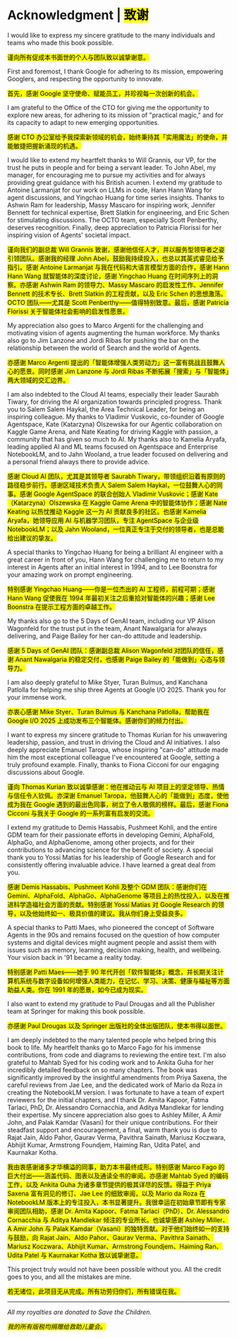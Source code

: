 # Acknowledgment | <mark>致谢</mark>

I would like to express my sincere gratitude to the many individuals and teams who made this book possible.

<mark>谨向所有促成本书面世的个人与团队致以诚挚谢意。</mark>

First and foremost, I thank Google for adhering to its mission, empowering Googlers, and respecting the opportunity to innovate.

<mark>首先，感谢 Google 坚守使命、赋能员工，并珍视每一次创新的机会。</mark>

I am grateful to the Office of the CTO for giving me the opportunity to explore new areas, for adhering to its mission of "practical magic," and for its capacity to adapt to new emerging opportunities.

<mark>感谢 CTO 办公室给予我探索新领域的机会，始终秉持其「实用魔法」的使命，并能敏捷把握新涌现的机遇。</mark>

I would like to extend my heartfelt thanks to Will Grannis, our VP, for the trust he puts in people and for being a servant leader. To John Abel, my manager, for encouraging me to pursue my activities and for always providing great guidance with his British acumen. I extend my gratitude to Antoine Larmanjat for our work on LLMs in code, Hann Hann Wang for agent discussions, and Yingchao Huang for time series insights. Thanks to Ashwin Ram for leadership, Massy Mascaro for inspiring work, Jennifer Bennett for technical expertise, Brett Slatkin for engineering, and Eric Schen for stimulating discussions. The OCTO team, especially Scott Penberthy, deserves recognition. Finally, deep appreciation to Patricia Florissi for her inspiring vision of Agents' societal impact.

<mark>谨向我们的副总裁 Will Grannis 致谢，感谢他信任人才，并以服务型领导者之姿引领团队。感谢我的经理 John Abel，鼓励我持续投入，也总以其英式睿见给予指引。感谢 Antoine Larmanjat 与我在代码和大语言模型方面的合作，感谢 Hann Hann Wang 就智能体的深度讨论，感谢 Yingchao Huang 在时间序列上的洞察。亦感谢 Ashwin Ram 的领导力、Massy Mascaro 的启发性工作、Jennifer Bennett 的技术专长、Brett Slatkin 的工程贡献，以及 Eric Schen 的思想激荡。OCTO 团队——尤其是 Scott Penberthy——值得特别致意。最后，感谢 Patricia Florissi 关于智能体社会影响的启发性愿景。</mark>

My appreciation also goes to Marco Argenti for the challenging and motivating vision of agents augmenting the human workforce. My thanks also go to Jim Lanzone and Jordi Ribas for pushing the bar on the relationship between the world of Search and the world of Agents.

<mark>亦感谢 Marco Argenti 提出的「智能体增强人类劳动力」这一富有挑战且鼓舞人心的愿景。同时感谢 Jim Lanzone 与 Jordi Ribas 不断拓展「搜索」与「智能体」两大领域的交汇边界。</mark>

I am also indebted to the Cloud AI teams, especially their leader Saurabh Tiwary, for driving the AI organization towards principled progress. Thank you to Salem Salem Haykal, the Area Technical Leader, for being an inspiring colleague. My thanks to Vladimir Vuskovic, co-founder of Google Agentspace, Kate (Katarzyna) Olszewska for our Agentic collaboration on Kaggle Game Arena, and Nate Keating for driving Kaggle with passion, a community that has given so much to AI. My thanks also to Kamelia Aryafa, leading applied AI and ML teams focused on Agentspace and Enterprise NotebookLM, and to Jahn Wooland, a true leader focused on delivering and a personal friend always there to provide advice.

<mark>感谢 Cloud AI 团队，尤其是其领导者 Saurabh Tiwary，带领组织沿着有原则的路径稳步前行。感谢区域技术负责人 Salem Salem Haykal，一位鼓舞人心的同事。感谢 Google AgentSpace 的联合创始人 Vladimir Vuskovic；感谢 Kate（Katarzyna）Olszewska 在 Kaggle Game Arena 中的智能体协作；感谢 Nate Keating 以热忱推动 Kaggle 这一为 AI 贡献良多的社区。也感谢 Kamelia Aryafa，她领导应用 AI 与机器学习团队，专注 AgentSpace 与企业级 NotebookLM；以及 Jahn Wooland，一位真正专注于交付的领导者，也是总能给出建议的挚友。</mark>

A special thanks to Yingchao Huang for being a brilliant AI engineer with a great career in front of you, Hann Wang for challenging me to return to my interest in Agents after an initial interest in 1994, and to Lee Boonstra for your amazing work on prompt engineering.

<mark>特别感谢 Yingchao Huang——你是一位杰出的 AI 工程师，前程可期；感谢 Hann Wang 促使我在 1994 年最初关注之后重拾对智能体的兴趣；感谢 Lee Boonstra 在提示工程方面的卓越工作。</mark>

My thanks also go to the 5 Days of GenAI team, including our VP Alison Wagonfeld for the trust put in the team, Anant Nawalgaria for always delivering, and Paige Bailey for her can-do attitude and leadership.

<mark>感谢 5 Days of GenAI 团队：感谢副总裁 Alison Wagonfeld 对团队的信任，感谢 Anant Nawalgaria 的稳定交付，也感谢 Paige Bailey 的「能做到」心态与领导力。</mark>

I am also deeply grateful to Mike Styer, Turan Bulmus, and Kanchana Patlolla for helping me ship three Agents at Google I/O 2025. Thank you for your immense work.

<mark>亦衷心感谢 Mike Styer、Turan Bulmus 与 Kanchana Patlolla，帮助我在 Google I/O 2025 上成功发布三个智能体。感谢你们的倾力付出。</mark>

I want to express my sincere gratitude to Thomas Kurian for his unwavering leadership, passion, and trust in driving the Cloud and AI initiatives. I also deeply appreciate Emanuel Taropa, whose inspiring "can-do" attitude made him the most exceptional colleague I've encountered at Google, setting a truly profound example. Finally, thanks to Fiona Cicconi for our engaging discussions about Google.

<mark>谨向 Thomas Kurian 致以诚挚感谢：他在推动云与 AI 项目上的坚定领导、热情与信任令人钦佩。亦深谢 Emanuel Taropa，他鼓舞人心的「能做到」态度，使他成为我在 Google 遇到的最出色同事，树立了令人敬佩的榜样。最后，感谢 Fiona Cicconi 与我关于 Google 的一系列富有启发的交流。</mark>

I extend my gratitude to Demis Hassabis, Pushmeet Kohli, and the entire GDM team for their passionate efforts in developing Gemini, AlphaFold, AlphaGo, and AlphaGenome, among other projects, and for their contributions to advancing science for the benefit of society. A special thank you to Yossi Matias for his leadership of Google Research and for consistently offering invaluable advice. I have learned a great deal from you.

<mark>感谢 Demis Hassabis、Pushmeet Kohli 及整个 GDM 团队：感谢你们在 Gemini、AlphaFold、AlphaGo、AlphaGenome 等项目上的热忱投入，以及在推进科学造福社会方面的贡献。特别感谢 Yossi Matias 对 Google Research 的领导，以及他始终如一、极具价值的建议。我从你们身上受益良多。</mark>

A special thanks to Patti Maes, who pioneered the concept of Software Agents in the 90s and remains focused on the question of how computer systems and digital devices might augment people and assist them with issues such as memory, learning, decision making, health, and wellbeing. Your vision back in '91 became a reality today.

<mark>特别感谢 Patti Maes——她于 90 年代开创「软件智能体」概念，并长期关注计算机系统与数字设备如何增强人类能力，在记忆、学习、决策、健康与福祉等方面助益人类。你在 1991 年的愿景，如今已成为现实。</mark>

I also want to extend my gratitude to Paul Drougas and all the Publisher team at Springer for making this book possible.

<mark>亦感谢 Paul Drougas 以及 Springer 出版社的全体出版团队，使本书得以面世。</mark>

I am deeply indebted to the many talented people who helped bring this book to life. My heartfelt thanks go to Marco Fago for his immense contributions, from code and diagrams to reviewing the entire text. I'm also grateful to Mahtab Syed for his coding work and to Ankita Guha for her incredibly detailed feedback on so many chapters. The book was significantly improved by the insightful amendments from Priya Saxena, the careful reviews from Jae Lee, and the dedicated work of Mario da Roza in creating the NotebookLM version. I was fortunate to have a team of expert reviewers for the initial chapters, and I thank Dr. Amita Kapoor, Fatma Tarlaci, PhD, Dr. Alessandro Cornacchia, and Aditya Mandlekar for lending their expertise. My sincere appreciation also goes to Ashley Miller, A Amir John, and Palak Kamdar (Vasani) for their unique contributions. For their steadfast support and encouragement, a final, warm thank you is due to Rajat Jain, Aldo Pahor, Gaurav Verma, Pavithra Sainath, Mariusz Koczwara, Abhijit Kumar, Armstrong Foundjem, Haiming Ran, Udita Patel, and Kaurnakar Kotha.

<mark>我由衷感谢诸多才华横溢的同事，助力本书最终成形。特别感谢 Marco Fago 的巨大付出——涵盖代码、图表以及通读全书的审阅。亦感谢 Mahtab Syed 的编码工作，以及 Ankita Guha 为诸多章节提供的极其详尽的反馈。得益于 Priya Saxena 富有洞见的修订、Jae Lee 的细致审阅，以及 Mario da Roza 在 NotebookLM 版本上的专注投入，本书显著提升。我很幸运在初始章节即有专家审阅团队相助，感谢 Dr. Amita Kapoor、Fatma Tarlaci（PhD）、Dr. Alessandro Cornacchia 与 Aditya Mandlekar 倾注的专业所长。也诚挚感谢 Ashley Miller、A Amir John 与 Palak Kamdar（Vasani）的独特贡献。对于他们始终如一的支持与鼓励，向 Rajat Jain、Aldo Pahor、Gaurav Verma、Pavithra Sainath、Mariusz Koczwara、Abhijit Kumar、Armstrong Foundjem、Haiming Ran、Udita Patel 与 Kaurnakar Kotha 致以诚挚谢意。</mark>

This project truly would not have been possible without you. All the credit goes to you, and all the mistakes are mine.

<mark>若无诸位，此项目无从完成。所有功劳归你们，所有错误在我。</mark>

---

*All my royalties are donated to Save the Children.*

<mark><em>我的所有版税均捐赠给救助儿童会。</em></mark>

